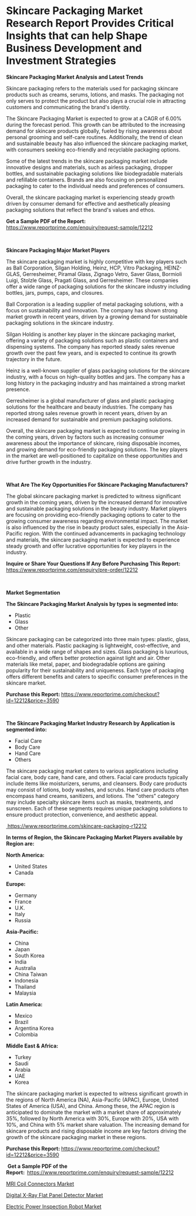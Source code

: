 <p><h1>Skincare Packaging Market Research Report Provides Critical Insights that can help Shape Business Development and Investment Strategies</h1></p><p><strong>Skincare Packaging Market Analysis and Latest Trends</strong></p>
<p><p>Skincare packaging refers to the materials used for packaging skincare products such as creams, serums, lotions, and masks. The packaging not only serves to protect the product but also plays a crucial role in attracting customers and communicating the brand's identity.</p><p>The Skincare Packaging Market is expected to grow at a CAGR of 6.00% during the forecast period. This growth can be attributed to the increasing demand for skincare products globally, fueled by rising awareness about personal grooming and self-care routines. Additionally, the trend of clean and sustainable beauty has also influenced the skincare packaging market, with consumers seeking eco-friendly and recyclable packaging options.</p><p>Some of the latest trends in the skincare packaging market include innovative designs and materials, such as airless packaging, dropper bottles, and sustainable packaging solutions like biodegradable materials and refillable containers. Brands are also focusing on personalized packaging to cater to the individual needs and preferences of consumers.</p><p>Overall, the skincare packaging market is experiencing steady growth driven by consumer demand for effective and aesthetically pleasing packaging solutions that reflect the brand's values and ethos.</p></p>
<p><strong>Get a Sample PDF of the Report:&nbsp;</strong> <a href="https://www.reportprime.com/enquiry/request-sample/12212">https://www.reportprime.com/enquiry/request-sample/12212</a></p>
<p>&nbsp;</p>
<p><strong>Skincare Packaging Major Market Players</strong></p>
<p><p>The skincare packaging market is highly competitive with key players such as Ball Corporation, Silgan Holding, Heinz, HCP, Vitro Packaging, HEINZ-GLAS, Gerresheimer, Piramal Glass, Zignago Vetro, Saver Glass, Bormioli Luigi, Stolzle Glass, Pragati Glass, and Gerresheimer. These companies offer a wide range of packaging solutions for the skincare industry including bottles, jars, pumps, caps, and closures.</p><p>Ball Corporation is a leading supplier of metal packaging solutions, with a focus on sustainability and innovation. The company has shown strong market growth in recent years, driven by a growing demand for sustainable packaging solutions in the skincare industry.</p><p>Silgan Holding is another key player in the skincare packaging market, offering a variety of packaging solutions such as plastic containers and dispensing systems. The company has reported steady sales revenue growth over the past few years, and is expected to continue its growth trajectory in the future.</p><p>Heinz is a well-known supplier of glass packaging solutions for the skincare industry, with a focus on high-quality bottles and jars. The company has a long history in the packaging industry and has maintained a strong market presence.</p><p>Gerresheimer is a global manufacturer of glass and plastic packaging solutions for the healthcare and beauty industries. The company has reported strong sales revenue growth in recent years, driven by an increased demand for sustainable and premium packaging solutions.</p><p>Overall, the skincare packaging market is expected to continue growing in the coming years, driven by factors such as increasing consumer awareness about the importance of skincare, rising disposable incomes, and growing demand for eco-friendly packaging solutions. The key players in the market are well-positioned to capitalize on these opportunities and drive further growth in the industry.</p></p>
<p>&nbsp;</p>
<p><strong>What Are The Key Opportunities For Skincare Packaging Manufacturers?</strong></p>
<p><p>The global skincare packaging market is predicted to witness significant growth in the coming years, driven by the increased demand for innovative and sustainable packaging solutions in the beauty industry. Market players are focusing on providing eco-friendly packaging options to cater to the growing consumer awareness regarding environmental impact. The market is also influenced by the rise in beauty product sales, especially in the Asia-Pacific region. With the continued advancements in packaging technology and materials, the skincare packaging market is expected to experience steady growth and offer lucrative opportunities for key players in the industry.</p></p>
<p><strong>Inquire or Share Your Questions If Any Before Purchasing This Report:</strong> <a href="https://www.reportprime.com/enquiry/pre-order/12212">https://www.reportprime.com/enquiry/pre-order/12212</a></p>
<p>&nbsp;</p>
<p><strong>Market Segmentation</strong></p>
<p><strong>The Skincare Packaging Market Analysis by types is segmented into:</strong></p>
<p><ul><li>Plastic</li><li>Glass</li><li>Other</li></ul></p>
<p><p>Skincare packaging can be categorized into three main types: plastic, glass, and other materials. Plastic packaging is lightweight, cost-effective, and available in a wide range of shapes and sizes. Glass packaging is luxurious, eco-friendly, and offers better protection against light and air. Other materials like metal, paper, and biodegradable options are gaining popularity for their sustainability and uniqueness. Each type of packaging offers different benefits and caters to specific consumer preferences in the skincare market.</p></p>
<p><strong>Purchase this Report:&nbsp;</strong><a href="https://www.reportprime.com/checkout?id=12212&price=3590">https://www.reportprime.com/checkout?id=12212&price=3590</a></p>
<p>&nbsp;</p>
<p><strong>The Skincare Packaging Market Industry Research by Application is segmented into:</strong></p>
<p><ul><li>Facial Care</li><li>Body Care</li><li>Hand Care</li><li>Others</li></ul></p>
<p><p>The skincare packaging market caters to various applications including facial care, body care, hand care, and others. Facial care products typically include items like moisturizers, serums, and cleansers. Body care products may consist of lotions, body washes, and scrubs. Hand care products often encompass hand creams, sanitizers, and lotions. The "others" category may include specialty skincare items such as masks, treatments, and sunscreen. Each of these segments requires unique packaging solutions to ensure product protection, convenience, and aesthetic appeal.</p></p>
<p><a href="https://www.reportprime.com/skincare-packaging-r12212">&nbsp;https://www.reportprime.com/skincare-packaging-r12212</a></p>
<p><strong>In terms of Region, the Skincare Packaging Market Players available by Region are:</strong></p>
<p>
    <p> <strong> North America: </strong>
        <ul>
            <li>United States</li>
            <li>Canada</li>
        </ul>
        </p> 
    <p> <strong> Europe: </strong>
        <ul>
            <li>Germany</li>
            <li>France</li>
            <li>U.K.</li>
            <li>Italy</li>
            <li>Russia</li>
        </ul>
        </p> 
    <p> <strong> Asia-Pacific: </strong>
        <ul>
            <li>China</li>
            <li>Japan</li>
            <li>South Korea</li>
            <li>India</li>
            <li>Australia</li>
            <li>China Taiwan</li>
            <li>Indonesia</li>
            <li>Thailand</li>
            <li>Malaysia</li>
        </ul>
        </p> 
    <p> <strong> Latin America: </strong>
        <ul>
            <li>Mexico</li>
            <li>Brazil</li>
            <li>Argentina Korea</li>
            <li>Colombia</li>
        </ul>
        </p> 
    <p> <strong> Middle East & Africa: </strong>
        <ul>
            <li>Turkey</li>
            <li>Saudi</li>
            <li>Arabia</li>
            <li>UAE</li>
            <li>Korea</li>
        </ul>
    </p>
    </p>
<p><p>The skincare packaging market is expected to witness significant growth in the regions of North America (NA), Asia-Pacific (APAC), Europe, United States of America (USA), and China. Among these, the APAC region is anticipated to dominate the market with a market share of approximately 35%, followed by North America with 30%, Europe with 20%, USA with 10%, and China with 5% market share valuation. The increasing demand for skincare products and rising disposable income are key factors driving the growth of the skincare packaging market in these regions.</p></p>
<p><strong>Purchase this Report: </strong><a href="https://www.reportprime.com/checkout?id=12212&price=3590">https://www.reportprime.com/checkout?id=12212&price=3590</a></p>
<p>&nbsp;<strong>Get a Sample PDF of the Report:&nbsp;&nbsp;</strong><a href="https://www.reportprime.com/enquiry/request-sample/12212">https://www.reportprime.com/enquiry/request-sample/12212</a></p>
<p><strong></strong></p>
<p><p><a href="https://www.linkedin.com/pulse/mri-coil-connectors-market-size-reveals-best-marketing-channels-zqh6e">MRI Coil Connectors Market</a></p><p><a href="https://www.linkedin.com/pulse/digital-x-ray-flat-panel-detector-market-furnishes-information-na5xe">Digital X-Ray Flat Panel Detector Market</a></p><p><a href="https://www.linkedin.com/pulse/decoding-electric-power-inspection-robot-market-metrics-share-lvwne">Electric Power Inspection Robot Market</a></p></p>